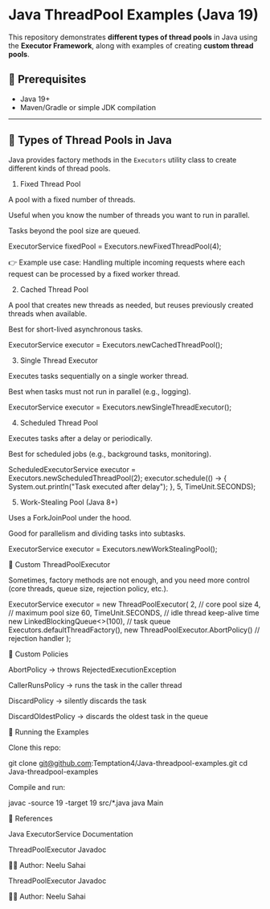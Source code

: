 # Java ThreadPool Examples (Java 19)

This repository demonstrates **different types of thread pools** in Java using the **Executor Framework**, along with examples of creating **custom thread pools**.

## 📌 Prerequisites
- Java 19+
- Maven/Gradle or simple JDK compilation

---

## 🔹 Types of Thread Pools in Java

Java provides factory methods in the `Executors` utility class to create different kinds of thread pools.
1. Fixed Thread Pool

A pool with a fixed number of threads.

Useful when you know the number of threads you want to run in parallel.

Tasks beyond the pool size are queued.

ExecutorService fixedPool = Executors.newFixedThreadPool(4);


👉 Example use case: Handling multiple incoming requests where each request can be processed by a fixed worker thread.

2. Cached Thread Pool

A pool that creates new threads as needed, but reuses previously created threads when available.

Best for short-lived asynchronous tasks.

ExecutorService executor = Executors.newCachedThreadPool();

3. Single Thread Executor

Executes tasks sequentially on a single worker thread.

Best when tasks must not run in parallel (e.g., logging).

ExecutorService executor = Executors.newSingleThreadExecutor();

4. Scheduled Thread Pool

Executes tasks after a delay or periodically.

Best for scheduled jobs (e.g., background tasks, monitoring).

ScheduledExecutorService executor = Executors.newScheduledThreadPool(2);
executor.schedule(() -> {
    System.out.println("Task executed after delay");
}, 5, TimeUnit.SECONDS);

5. Work-Stealing Pool (Java 8+)

Uses a ForkJoinPool under the hood.

Good for parallelism and dividing tasks into subtasks.

ExecutorService executor = Executors.newWorkStealingPool();

🔹 Custom ThreadPoolExecutor

Sometimes, factory methods are not enough, and you need more control (core threads, queue size, rejection policy, etc.).

ExecutorService executor = new ThreadPoolExecutor(
        2,                         // core pool size
        4,                         // maximum pool size
        60, TimeUnit.SECONDS,      // idle thread keep-alive time
        new LinkedBlockingQueue<>(100), // task queue
        Executors.defaultThreadFactory(), 
        new ThreadPoolExecutor.AbortPolicy() // rejection handler
);

📌 Custom Policies

AbortPolicy → throws RejectedExecutionException

CallerRunsPolicy → runs the task in the caller thread

DiscardPolicy → silently discards the task

DiscardOldestPolicy → discards the oldest task in the queue

🚀 Running the Examples

Clone this repo:

git clone git@github.com:Temptation4/Java-threadpool-examples.git
cd Java-threadpool-examples


Compile and run:

javac -source 19 -target 19 src/*.java
java Main

📖 References

Java ExecutorService Documentation

ThreadPoolExecutor Javadoc

👨‍💻 Author: Neelu Sahai

ThreadPoolExecutor Javadoc

👨‍💻 Author: Neelu Sahai
